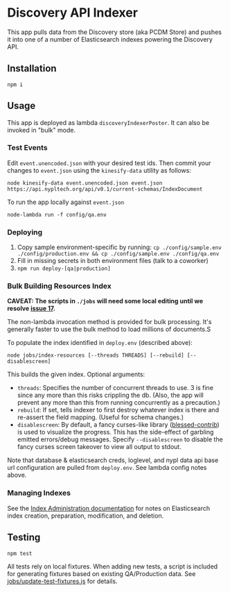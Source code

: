 # Discovery API Indexer

This app pulls data from the Discovery store (aka PCDM Store) and pushes it into one of a number of Elasticsearch indexes powering the Discovery API.

## Installation

```
npm i
```

## Usage

This app is deployed as lambda `discoveryIndexerPoster`. It can also be invoked in "bulk" mode.

### Test Events

Edit `event.unencoded.json` with your desired test ids. Then commit your changes to `event.json` using the `kinesify-data` utility as follows:

```
node kinesify-data event.unencoded.json event.json https://api.nypltech.org/api/v0.1/current-schemas/IndexDocument
```

To run the app locally against `event.json`

```
node-lambda run -f config/qa.env
```

### Deploying

1. Copy sample environment-specific by running:  `cp ./config/sample.env ./config/production.env && cp ./config/sample.env ./config/qa.env`
1. Fill in missing secrets in both environment files (talk to a coworker)
1. `npm run deploy-[qa|production]`

### Bulk Building Resources Index

**CAVEAT: The scripts in `./jobs` will need some local editing until we resolve
[issue 17](https://github.com/NYPL-discovery/discovery-api-indexer/issues/17).**

The non-lambda invocation method is provided for bulk processing. It's generally faster to use the bulk method to load millions of documents.S

To populate the index identified in `deploy.env` (described above):

`node jobs/index-resources [--threads THREADS] [--rebuild] [--disablescreen]`

This builds the given index. Optional arguments:
* `threads`: Specifies the number of concurrent threads to use. 3 is fine since any more than this risks crippling the db. (Also, the app will prevent any more than this from running concurrently as a precaution.)
* `rebuild`: If set, tells indexer to first destroy whatever index is there and re-assert the field mapping. (Useful for schema changes.)
* `disablescreen`: By default, a fancy curses-like library ([blessed-contrib](https://github.com/yaronn/blessed-contrib)) is used to visualize the progress. This has the side-effect of garbling emitted errors/debug messages. Specify `--disablescreen` to disable the fancy curses screen takeover to view all output to stdout.

Note that database & elasticsearch creds, loglevel, and nypl data api base url configuration are pulled from `deploy.env`. See lambda config notes above.

### Managing Indexes

See the [Index Administration documentation](docs/index-admin.md) for notes on Elasticsearch index creation, preparation, modification, and deletion.

## Testing

```
npm test
```

All tests rely on local fixtures. When adding new tests, a script is included for generating fixtures based on existing QA/Production data. See [jobs/update-test-fixtures.js](jobs/update-test-fixtures.js) for details.
